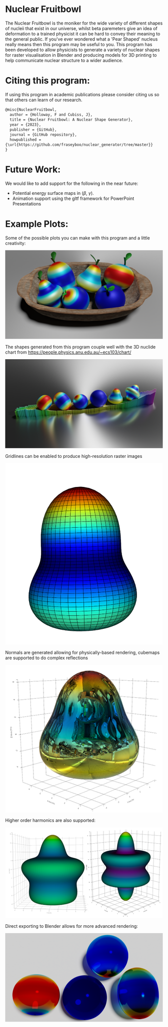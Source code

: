 # Nuclear Fruitbowl
The Nuclear Fruitbowl is the moniker for the wide variety of different shapes of nucleii that exist in our universe, whilst beta paremeters give an idea of deformation to a trained physicist it can be hard to convey their meaning to the general public. If you've ever wondered what a 'Pear Shaped' nucleus really means then this program may be useful to you. This program has been developed to allow physicists to generate a variety of nuclear shapes for raster visualisation in Blender and producing models for 3D printing to help communicate nuclear structure to a wider audience.

# Citing this program:
If using this program in academic publications please consider citing us so that others can learn of our research. 
```
@misc{NuclearFruitbowl,
  author = {Holloway, F and Cubiss, J},
  title = {Nuclear Fruitbowl: A Nuclear Shape Generator},
  year = {2023},
  publisher = {GitHub},
  journal = {GitHub repository},
  howpublished = {\url{https://github.com/fraseyboo/nuclear_generator/tree/master}}
}
```
# Future Work:

We would like to add support for the following in the near future:
* Potential energy surface maps in ($\beta$, $\gamma$).
* Animation support using the gltf framework for PowerPoint Presentations

# Example Plots:

Some of the possible plots you can make with this program and a little creativity:

![Screenshot](plots/nuclear_fruitbowl_nameless.png)

The shapes generated from this program couple well with the 3D nuclide chart from https://people.physics.anu.edu.au/~ecs103/chart/

![Screenshot](plots/shape_chart.png)

Gridlines can be enabled to produce high-resolution raster images

![Screenshot](plots/octupole.png)

Normals are generated allowing for physically-based rendering, cubemaps are supported to do complex reflections

![Screenshot](plots/pbr.png)

Higher order harmonics are also supported:

![Screenshot](plots/higher_orders.png)

Direct exporting to Blender allows for more advanced rendering:

![Screenshot](plots/glass_render_3.png)

